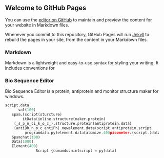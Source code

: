 ## Welcome to GitHub Pages

You can use the [editor on GitHub](https://github.com/WikiBotFoundation/bio-sequence-editor/edit/main/docs/index.md) to maintain and preview the content for your website in Markdown files.

Whenever you commit to this repository, GitHub Pages will run [Jekyll](https://jekyllrb.com/) to rebuild the pages in your site, from the content in your Markdown files.

### Markdown

Markdown is a lightweight and easy-to-use syntax for styling your writing. It includes conventions for

### Bio Sequence Editor
Bio Sequence Editor is a protein, antiprotein and monitor structure maker for windows.

```python
script.data 
      val(100) 
   spam.(script(sturcture)
        itData(inline.structure(maker.protein)
    (_s_p_n_ci_k_o_c_).structure.protein(antiprotein.data)
    (antiBh_n_o_c_antiPh) newelement.data(script.antiprotein.script
         programdata.py(element.data(atomize.400picometer.(script.(data)
   Spamchat(100)
   Data(1000)
   Element(400)
              Script {comando.nin(script = py(data)

